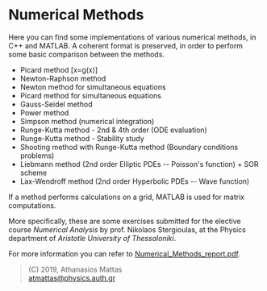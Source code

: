 # Numerical Methods

Here you can find some implementations of various numerical methods, in C++ and
MATLAB. Α coherent format is preserved, in order to perform some basic
comparison between the methods.

* Picard method [x=g(x)]
* Newton-Raphson method
* Newton method for simultaneous equations
* Picard method for simultaneous equations
* Gauss-Seidel method
* Power method
* Simpson method (numerical integration)
* Runge-Kutta method - 2nd & 4th order (ODE evaluation)
* Runge-Kutta method - Stability study
* Shooting method with Runge-Kutta method (Boundary conditions problems)
* Liebmann method (2nd order Elliptic PDEs -- Poisson's function) + SOR scheme
* Lax-Wendroff method (2nd order Hyperbolic PDEs -- Wave function)

If a method performs calculations on a grid, MATLAB is used for matrix
computations.

More specifically, these are some exercises submitted for the elective course
*Numerical Analysis* by prof. Nikolaos Stergioulas, at the Physics department
of *Aristotle University of Thessaloniki*.

For more information you can refer to [Numerical_Methods_report.pdf].

> (C) 2019, Athanasios Mattas <br />
> atmattas@physics.auth.gr


<!-- links -->

[Numerical_Methods_report.pdf]: <https://github.com/ThanasisMattas/Numerical_Methods/blob/master/Numerical_Methods_report.pdf>